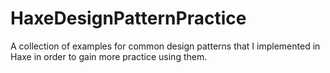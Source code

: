 # HaxeDesignPatternPractice
A collection of examples for common design patterns that I implemented in Haxe in order to gain more practice using them.
